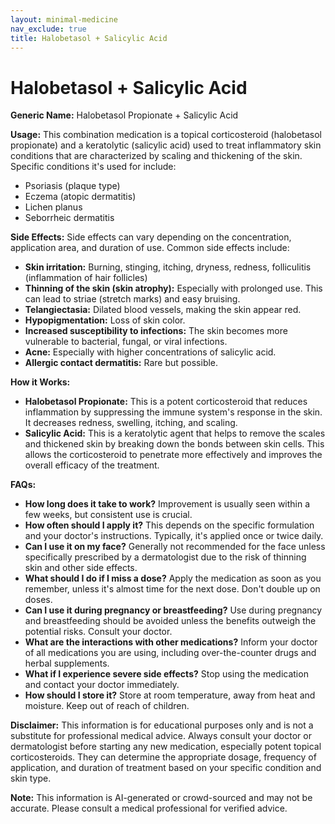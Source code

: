 ```yaml
---
layout: minimal-medicine
nav_exclude: true
title: Halobetasol + Salicylic Acid
---
```


# Halobetasol + Salicylic Acid

**Generic Name:** Halobetasol Propionate + Salicylic Acid

**Usage:** This combination medication is a topical corticosteroid (halobetasol propionate) and a keratolytic (salicylic acid) used to treat inflammatory skin conditions that are characterized by scaling and thickening of the skin.  Specific conditions it's used for include:

* Psoriasis (plaque type)
* Eczema (atopic dermatitis)
* Lichen planus
* Seborrheic dermatitis


**Side Effects:**  Side effects can vary depending on the concentration, application area, and duration of use.  Common side effects include:

* **Skin irritation:** Burning, stinging, itching, dryness, redness, folliculitis (inflammation of hair follicles)
* **Thinning of the skin (skin atrophy):**  Especially with prolonged use.  This can lead to striae (stretch marks) and easy bruising.
* **Telangiectasia:**  Dilated blood vessels, making the skin appear red.
* **Hypopigmentation:**  Loss of skin color.
* **Increased susceptibility to infections:** The skin becomes more vulnerable to bacterial, fungal, or viral infections.
* **Acne:**  Especially with higher concentrations of salicylic acid.
* **Allergic contact dermatitis:**  Rare but possible.


**How it Works:**

* **Halobetasol Propionate:** This is a potent corticosteroid that reduces inflammation by suppressing the immune system's response in the skin.  It decreases redness, swelling, itching, and scaling.
* **Salicylic Acid:** This is a keratolytic agent that helps to remove the scales and thickened skin by breaking down the bonds between skin cells.  This allows the corticosteroid to penetrate more effectively and improves the overall efficacy of the treatment.


**FAQs:**

* **How long does it take to work?**  Improvement is usually seen within a few weeks, but consistent use is crucial.
* **How often should I apply it?**  This depends on the specific formulation and your doctor's instructions.  Typically, it's applied once or twice daily.
* **Can I use it on my face?**  Generally not recommended for the face unless specifically prescribed by a dermatologist due to the risk of thinning skin and other side effects.
* **What should I do if I miss a dose?**  Apply the medication as soon as you remember, unless it's almost time for the next dose.  Don't double up on doses.
* **Can I use it during pregnancy or breastfeeding?** Use during pregnancy and breastfeeding should be avoided unless the benefits outweigh the potential risks. Consult your doctor.
* **What are the interactions with other medications?**  Inform your doctor of all medications you are using, including over-the-counter drugs and herbal supplements.
* **What if I experience severe side effects?** Stop using the medication and contact your doctor immediately.
* **How should I store it?** Store at room temperature, away from heat and moisture. Keep out of reach of children.


**Disclaimer:** This information is for educational purposes only and is not a substitute for professional medical advice. Always consult your doctor or dermatologist before starting any new medication, especially potent topical corticosteroids.  They can determine the appropriate dosage, frequency of application, and duration of treatment based on your specific condition and skin type.


**Note:** This information is AI-generated or crowd-sourced and may not be accurate. Please consult a medical professional for verified advice.